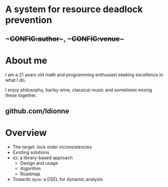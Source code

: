 <!SLIDE>
# A system for resource deadlock prevention
## ~~~CONFIG:author~~~, ~~~CONFIG:venue~~~

<!SLIDE>
# About me

I am a 21 years old math and programming enthusiast seeking excellence in what I do.

I enjoy philosophy, barley wine, classical music and sometimes mixing these together.

## github.com/ldionne

<!SLIDE>
# Overview

* The target: lock order inconsistencies
* Existing solutions
* `d2`: a library-based approach
    * Design and usage
    * Algorithm
    * Roadmap
* Towards `dyno`: a DSEL for dynamic analysis
